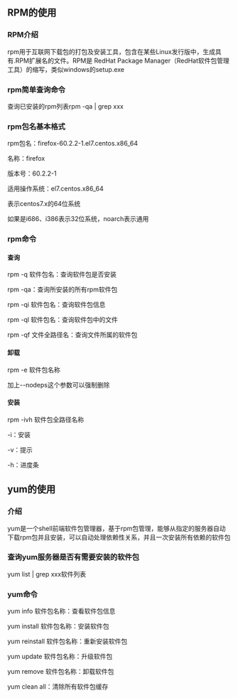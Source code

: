 ## RPM的使用

### RPM介绍

rpm用于互联网下载包的打包及安装工具，包含在某些Linux发行版中，生成具有.RPM扩展名的文件。RPM是 RedHat Package Manager（RedHat软件包管理工具）的缩写，类似windows的setup.exe

### rpm简单查询命令

查询已安装的rpm列表rpm -qa | grep xxx

### rpm包名基本格式

rpm包名：firefox-60.2.2-1.el7.centos.x86_64

名称：firefox

版本号：60.2.2-1

适用操作系统：el7.centos.x86_64

表示centos7.x的64位系统

如果是i686、i386表示32位系统，noarch表示通用



### rpm命令

#### 查询

rpm -q 软件包名：查询软件包是否安装

rpm -qa：查询所安装的所有rpm软件包

rpm -qi 软件包名：查询软件包信息

rpm -ql 软件包名：查询软件包中的文件

rpm -qf 文件全路径名：查询文件所属的软件包

#### 卸载

rpm -e 软件包名称 

加上--nodeps这个参数可以强制删除

#### 安装

rpm -ivh 软件包全路径名称

-i：安装

-v：提示

-h：进度条



## yum的使用

### 介绍

yum是一个shell前端软件包管理器，基于rpm包管理，能够从指定的服务器自动下载rpm包并且安装，可以自动处理依赖性关系，并且一次安装所有依赖的软件包

### 查询yum服务器是否有需要安装的软件包

yum list | grep xxx软件列表



### yum命令

yum info 软件包名称：查看软件包信息

yum install 软件包名称：安装软件包

yum reinstall 软件包名称：重新安装软件包

yum update 软件包名称：升级软件包

yum remove 软件包名称：卸载软件包

yum clean all：清除所有软件包缓存



